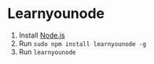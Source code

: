 # Learnyounode


1. Install [Node.js](http://nodejs.org/)
2. Run `sudo npm install learnyounode -g`
3. Run `learnyounode`
